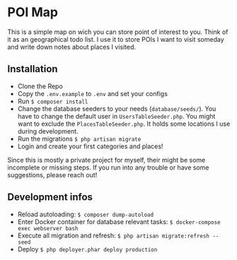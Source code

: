 # POI Map

This is a simple map on wich you can store point of interest to you. Think of it as an geographical todo list. I use it to store POIs I want to visit someday and write down notes about places I visited. 

## Installation

- Clone the Repo
- Copy the `.env.example` to `.env` and set your configs
- Run `$ composer install`
- Change the database seeders to your needs (`database/seeds/`). You have to change the default user in `UsersTableSeeder.php`. You might want to exclude the `PlacesTableSeeder.php`. It holds some locations I use during development.
- Run the migrations `$ php artisan migrate`
- Login and create your first categories and places! 

Since this is mostly a private project for myself, their might be some incomplete or missing steps. If you run into any trouble or have some suggestions, please reach out!

## Development infos

- Reload autoloading: `$ composer dump-autoload`
- Enter Docker container for database relevant tasks: `$ docker-compose exec webserver bash`
- Execute all migration and refresh: `$ php artisan migrate:refresh --seed`
- Deploy `$ php deployer.phar deploy production`
